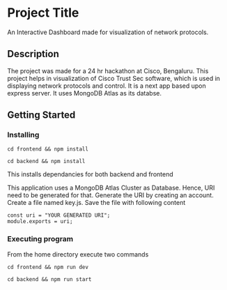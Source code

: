 # Project Title

An Interactive Dashboard made for visualization of network protocols.

## Description

The project was made for a 24 hr hackathon at Cisco, Bengaluru. This project helps in visualization of Cisco Trust Sec software, which is used in displaying network protocols and control.
It is a next app based upon express server. It uses MongoDB Atlas as its databse.

## Getting Started

### Installing

```
cd frontend && npm install
```
```
cd backend && npm install
```

This installs dependancies for both backend and frontend

This application uses a MongoDB Atlas Cluster as Database. Hence, URI need to be generated for that.
Generate the URI by creating an account.
Create a file named key.js. Save the file with following content

```
const uri = "YOUR GENERATED URI";
module.exports = uri;
```

### Executing program

From the home directory execute two commands

```
cd frontend && npm run dev
```

```
cd backend && npm run start
```
